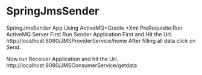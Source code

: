 # SpringJmsSender
SpringJmsSender App Using ActiveMQ+Gradle +Xml
PreRequisite:Run ActiveMQ Server First
Run Sender Application First and Hit the Url.
http://localhost:8080/JMSProviderService/home
After filling all data click on Send.

Now run Receiver Application and hit the Url.
http://localhost:8080/JMSConsumerService/getdata
